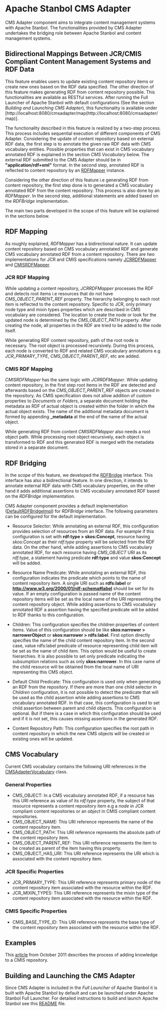 <!--
  Licensed to the Apache Software Foundation (ASF) under one or more
  contributor license agreements.  See the NOTICE file distributed with
  this work for additional information regarding copyright ownership.
  The ASF licenses this file to You under the Apache License, Version 2.0
  (the "License"); you may not use this file except in compliance with
  the License.  You may obtain a copy of the License at

      http://www.apache.org/licenses/LICENSE-2.0

  Unless required by applicable law or agreed to in writing, software
  distributed under the License is distributed on an "AS IS" BASIS,
  WITHOUT WARRANTIES OR CONDITIONS OF ANY KIND, either express or implied.
  See the License for the specific language governing permissions and
  limitations under the License.
-->

# Apache Stanbol CMS Adapter

CMS Adapter component aims to integrate content management systems with Apache Stanbol. The functionalities provided by CMS Adapter undertakes the bridging role between Apache Stanbol and content management systems. 

## Bidirectional Mappings Between JCR/CMIS Compliant Content Management Systems and RDF Data

This feature enables users to update existing content repository items or create new ones based on the RDF data specified. The other direction of this feature makes generating RDF from content repository possible. This functionalities are available as RESTful services. After running the Full Launcher of Apache Stanbol with default configurations (See the section *Building and Launching CMS Adapter*), this functionality is available under [http://localhost:8080/cmsadapter/map(http://localhost:8080/cmsadapter/map)].
 
The functionality described in this feature is realized by a two-step process. This process includes sequential execution of different components of CMS Adapter. Considering the update of content repository based on external RDF data, the first step is to annotate the given raw RDF data with CMS vocabulary entities. Possible properties that can exist in CMS vocabulary annotated RDF is explained in the section *CMS Vocabulary* below. The external RDF submitted to the CMS Adapter should be in **"application/rdf+xml"** format. In the second step, annotated RDF is reflected to content repository by an [RDFMapper](http://svn.apache.org/repos/asf/incubator/stanbol/trunk/cmsadapter/servicesapi/src/main/java/org/apache/stanbol/cmsadapter/servicesapi/mapping/RDFMapper.java) instance. 

Considering the other direction of this feature i.e generating RDF from content repository, the first step done is to generated a CMS vocabulary annotated RDF from the content repository. This process is also done by an *RDFMapper*. In the second step, additional statements are added based on the *RDFBridge* implementation. 

The main two parts developed in the scope of this feature will be explained in the sections below.

## RDF Mapping

As roughly explained, *RDFMapper* has a bidirectional nature. It can update content repository based on CMS vocabulary annotated RDF and generate CMS vocabulary annotated RDF from a content repository. There are two implementations for JCR and CMIS specifications namely [JCRRDFMapper](http://svn.apache.org/repos/asf/incubator/stanbol/trunk/cmsadapter/jcr/src/main/java/org/apache/stanbol/cmsadapter/jcr/repository/JCRRDFMapper.java) and [CMISRDFMapper](http://svn.apache.org/repos/asf/incubator/stanbol/trunk/cmsadapter/cmis/src/main/java/org/apache/stanbol/cmsadapter/cmis/repository/CMISRDFMapper.java).

### JCR RDF Mapping

While updating a content repository, *JCRRDFMapper* processes the RDF and detects root items i.e resources that do not have *CMS\_OBJECT\_PARENT\_REF* property. The hierarchy belonging to each root item is reflected to the content repository. Specific to JCR, only primary node type and mixin types properties which are described in CMS vocabulary are considered. The location to create the node or look for the updated node is determined by the *CMS\_OBJECT\_PATH* property. After creating the node, all properties in the RDF are tried to be added to the node itself. 

While generating RDF content repository, path of the root node is necessary. The root object is processed recursively. During this process, each node is converted to RDF and related CMS vocabulary annotations e.g *JCR\_PRIMARY\_TYPE*, *CMS\_OBJECT\_PARENT\_REF*, etc are added.

### CMIS RDF Mapping 

*CMISRDFMapper* has the same logic with *JCRRDFMapper*. While updating content repository, in the first step root items in the RDF are detected and afterwards based on the *CMS\_OBJECT\_PARENT\_REF* objects are created in the repository. As CMIS specification does not allow addition of custom properties to *Documents* or *Folders*, a separate document holding the metadata as RDF of actual object is created within the folder in which the actual object exists. The name of the additional metadata document is formed by appending **_metadata** at the end of the name of the actual object.   

While generating RDF from content *CMISRDFMapper* also needs a root object path. While processing root object recursively, each object is transformed to RDF and this generated RDF is merged with the metadata stored in a separate document.

## RDF Bridging  

In the scope of this feature, we developed the [RDFBridge](http://svn.apache.org/repos/asf/incubator/stanbol/trunk/cmsadapter/servicesapi/src/main/java/org/apache/stanbol/cmsadapter/servicesapi/mapping/RDFBridge.java) interface. This interface has also a bidirectional feature. In one direction, it intends to annotate external RDF data with CMS vocabulary properties, on the other hand it adds additional assertions to CMS vocabulary annotated RDF based on the *RDFBridge* implementation. 

CMS Adapter component provides a default implementation ([DefaultRDFBridgeImpl](http://svn.apache.org/repos/asf/incubator/stanbol/trunk/cmsadapter/core/src/main/java/org/apache/stanbol/cmsadapter/core/mapping/DefaultRDFBridgeImpl.java)) for *RDFBridge* interface. The following parameters can be configured for the default implementation.

*   Resource Selector: While annotating an external RDF, this configuration provides selection of resources from an RDF data. For example if this configuration is set with **rdf:type > skos:Concept**, resource having *skos:Concept* as their *rdf:type* property will be selected from the RDF data. On the other hand, while adding assertions to CMS vocabulary annotated RDF, for each resource having *CMS_OBJECT* URI as its *rdf:type*, a statement having predicate **rdf:type** and value **skos:Concept** will be added. 

*   Resource Name Predicate: While annotating an external RDF, this configuration indicates the predicate which points to the name of content repository item. A single URI such as **rdfs:label** or **http://www.w3.org/2000/01/rdf-schema#label** should be set for its value. If an empty configuration is passed name of the content repository items will be set as the local name of the URI representing the content repository object. While adding assertions to CMS vocabulary annotated RDF a assertion having the specified predicate will be added to RDF thanks to this configuration.

*   Children: This configuration specifies the children properties of content items. Value of this configuration should be like **skos:narrower > narrowerObject** or **skos:narrower > rdfs:label**. First option directly specifies the  name of the child content repository item. In the second case, value rdfs:label predicate of resource representing child item will be set as the name of child item. This option would be useful to create hierarchies. It is also possible to set only predicate indicating the subsumption relations such as only **skos:narrower**. In this case name of the child resource will be obtained from the local name of URI representing this CMS object.

*   Default Child Predicate: This configuration is used only when generating an RDF from the repository. If there are more than one child selector in *Children* configuration, it is not possible to detect the predicate that will be used as the child assertion while adding assertions to CMS vocabulary annotated RDF. In that case, this configuration is used to set child assertion between parent and child objects. This configuration is optional. But if there is a case in which this configuration should be used and if it is not set, this causes missing assertions in the generated RDF.

*   Content Repository Path: This configuration specifies the root path in content repository in which the new CMS objects will be created or existing ones will be updated. 
 
 
## CMS Vocabulary

Current CMS vocabulary contains the following URI references in the [CMSAdapterVocabulary](http://svn.apache.org/repos/asf/incubator/stanbol/trunk/cmsadapter/servicesapi/src/main/java/org/apache/stanbol/cmsadapter/servicesapi/helper/CMSAdapterVocabulary.java) class. 

### General Properties

*   CMS_OBJECT: In a CMS vocabulary annotated RDF, if a resource has this URI reference as value of its *rdf:type* property, the subject of that resource represents a content repository item e.g a *node* in JCR compliant content repositories or an *object* in CMIS compliant content repositories.
*   CMS\_OBJECT\_NAME: This URI reference represents the name of the content repository item.
*   CMS\_OBJECT\_PATH: This URI reference represents the absolute path of the content repository item.
*   CMS\_OBJECT\_PARENT\_REF: This URI reference represents the item to be created as parent of the item having this property.  
*   CMS\_OBJECT\_HAS\_URI: This URI reference represents the URI which is associated with the content repository item.  

### JCR Specific Properties

*   JCR\_PRIMARY\_TYPE: This URI reference represents primary node of the content repository item associated with the resource within the RDF.
*   JCR\_MIXIN\_TYPES: This URI reference represents the mixin type of the content repository item associated with the resource within the RDF.

### CMIS Specific Properties

*   CMIS\_BASE\_TYPE\_ID: This URI reference represents the base type of the content repository item associated with the resource within the RDF.

## Examples 

This [article](http://blog.iks-project.eu/adding-knowledge-to-jcrcmis-content-repositories/) from October 2011 describes the process of adding knowledge to a CMIS repository.

## Building and Launching the CMS Adapter

Since CMS Adapter is included in the *Full Launcher* of Apache Stanbol it is built with Apache Stanbol by default and can be launched under Apache Stanbol Full Launcher. For detailed instructions to build and launch Apache Stanbol see this [README](http://svn.apache.org/repos/asf/incubator/stanbol/trunk/README.md) file.